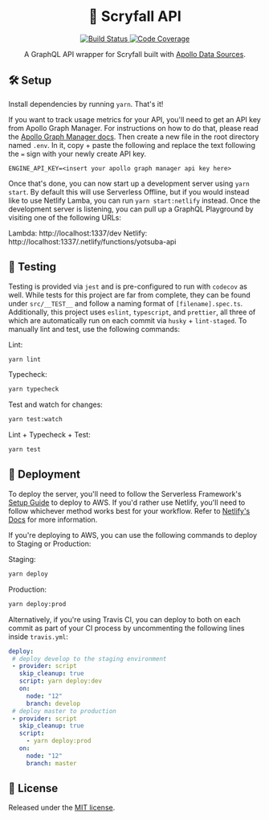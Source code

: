 <h1 align="center" style="text-align: center;">🌠 Scryfall API</h1>
<p align="center">
  <a href="https://travis-ci.com/Saeris/Scryfall-API">
    <img src="https://travis-ci.com/Saeris/Scryfall-API.svg?branch=master" alt="Build Status" />
  </a>
  <a href="https://codecov.io/gh/Saeris/Scryfall-API">
    <img src="https://codecov.io/gh/Saeris/Scryfall-API/branch/master/graph/badge.svg" alt="Code Coverage"/>
  </a>
</p>
<p align="center">A GraphQL API wrapper for Scryfall built with <a href="https://www.apollographql.com/docs/apollo-server/features/data-sources.html">Apollo Data Sources</a>.</p>

## 🛠️ Setup

Install dependencies by running `yarn`. That's it!

If you want to track usage metrics for your API, you'll need to get an API key from Apollo Graph Manager. For instructions on how to do that, please read the [Apollo Graph Manager docs](https://www.apollographql.com/docs/graph-manager/). Then create a new file in the root directory named `.env`. In it, copy + paste the following and replace the text following the `=` sign with your newly create API key.

```
ENGINE_API_KEY=<insert your apollo graph manager api key here>
```

Once that's done, you can now start up a development server using `yarn start`. By default this will use Serverless Offline, but if you would instead like to use Netlify Lamba, you can run `yarn start:netlify` instead. Once the development server is listening, you can pull up a GraphQL Playground by visiting one of the following URLs:

Lambda: http://localhost:1337/dev
Netlify: http://localhost:1337/.netlify/functions/yotsuba-api

## 🧪 Testing

Testing is provided via `jest` and is pre-configured to run with `codecov` as well. While tests for this project are far from complete, they can be found under `src/__TEST__` and follow a naming format of `[filename].spec.ts`. Additionally, this project uses `eslint`, `typescript`, and `prettier`, all three of which are automatically run on each commit via `husky` + `lint-staged`. To manually lint and test, use the following commands:

Lint:
```bash
yarn lint
```

Typecheck:
```bash
yarn typecheck
```

Test and watch for changes:
```bash
yarn test:watch
```

Lint + Typecheck + Test:
```bash
yarn test
```

## 🚢 Deployment

To deploy the server, you'll need to follow the Serverless Framework's [Setup Guide](https://serverless.com/framework/docs/providers/aws/guide/installation/) to deploy to AWS. If you'd rather use Netlify, you'll need to follow whichever method works best for your workflow. Refer to [Netlify's Docs](https://docs.netlify.com/configure-builds/get-started/) for more information.

If you're deploying to AWS, you can use the following commands to deploy to Staging or Production:

Staging:
```bash
yarn deploy
```

Production:
```bash
yarn deploy:prod
```

Alternatively, if you're using Travis CI, you can deploy to both on each commit as part of your CI process by uncommenting the following lines inside `travis.yml`:

```yaml
deploy:
 # deploy develop to the staging environment
 - provider: script
   skip_cleanup: true
   script: yarn deploy:dev
   on:
     node: "12"
     branch: develop
 # deploy master to production
 - provider: script
   skip_cleanup: true
   script:
     - yarn deploy:prod
   on:
     node: "12"
     branch: master
```

## 🥂 License

Released under the [MIT license](https://github.com/Saeris/Scryfall-API/blob/master/LICENSE.md).
